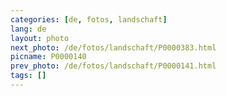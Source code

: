 ```yaml
---
categories: [de, fotos, landschaft]
lang: de
layout: photo
next_photo: /de/fotos/landschaft/P0000383.html
picname: P0000140
prev_photo: /de/fotos/landschaft/P0000141.html
tags: []
---
```

